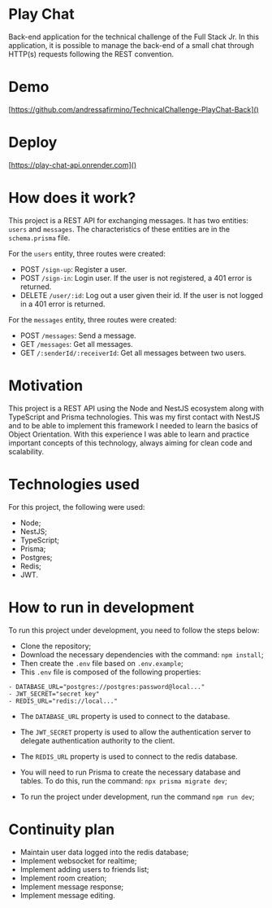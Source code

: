 # Play Chat
Back-end application for the technical challenge of the Full Stack Jr. In this application, it is possible to manage the back-end of a small chat through HTTP(s) requests following the REST convention.


# Demo
[https://github.com/andressafirmino/TechnicalChallenge-PlayChat-Back]()

# Deploy
[https://play-chat-api.onrender.com]()

# How does it work?
This project is a REST API for exchanging messages. It has two entities: `users` and `messages`. The characteristics of these entities are in the `schema.prisma` file.

For the `users` entity, three routes were created:

- POST `/sign-up`: Register a user.
- POST `/sign-in`: Login user. If the user is not registered, a 401 error is returned.
- DELETE `/user/:id`: Log out a user given their id. If the user is not logged in a 401 error is returned.

For the `messages` entity, three routes were created:

- POST `/messages`: Send a message.
- GET `/messages`: Get all messages.
- GET `/:senderId/:receiverId`: Get all messages between two users.


# Motivation
This project is a REST API using the Node and NestJS ecosystem along with TypeScript and Prisma technologies. This was my first contact with NestJS and to be able to implement this framework I needed to learn the basics of Object Orientation. With this experience I was able to learn and practice important concepts of this technology, always aiming for clean code and scalability.

# Technologies used
For this project, the following were used:

- Node;
- NestJS;
- TypeScript;
- Prisma;
- Postgres;
- Redis;
- JWT.

# How to run in development
To run this project under development, you need to follow the steps below:

- Clone the repository;
- Download the necessary dependencies with the command: `npm install`;
- Then create the `.env` file based on `.env.example`;
- This `.env` file is composed of the following properties:
```
- DATABASE_URL="postgres://postgres:password@local..."
- JWT_SECRET="secret key"
- REDIS_URL="redis://local..."
```
- The `DATABASE_URL` property is used to connect to the database.
- The `JWT_SECRET` property is used to allow the authentication server to delegate authentication authority to the client.
- The `REDIS_URL` property is used to connect to the redis database.

- You will need to run Prisma to create the necessary database and tables. To do this, run the command: `npx prisma migrate dev`;
- To run the project under development, run the command `npm run dev`;


# Continuity plan
- Maintain user data logged into the redis database;
- Implement websocket for realtime;
- Implement adding users to friends list;
- Implement room creation;
- Implement message response;
- Implement message editing.
